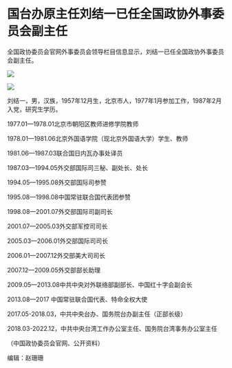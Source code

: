 # 国台办原主任刘结一已任全国政协外事委员会副主任

全国政协委员会官网外事委员会领导栏目信息显示，刘结一已任全国政协外事委员会副主任。

![](https://inews.gtimg.com/news_bt/Ova4zlrdhqZxf67a2_-b-9jXtZ1W1gBPkRSdz04D9xHgIAA/1000)

![](https://inews.gtimg.com/news_bt/OzcvHnhOxIbsGyUfVDxNVtsCpXPicbYM0-LGRW1VlldHMAA/1000)

刘结一，男，汉族，1957年12月生，北京市人，1977年1月参加工作，1987年2月入党，研究生学历。

1977.01—1978.01北京市朝阳区教师进修学院教师

1978.01—1981.06北京外国语学院（现北京外国语大学）学生、教师

1981.06—1987.03联合国日内瓦办事处译员

1987.03—1994.05外交部国际司三秘、副处长、处长

1994.05—1995.08外交部国际司参赞

1995.08—1998.08中国常驻联合国代表团参赞

1998.08—2001.07外交部国际司副司长

2001.07—2005.03外交部军控司司长

2005.03—2006.01外交部国际司司长

2006.01—2007.12外交部美大司司长

2007.12—2009.05外交部部长助理

2009.05—2013.08中共中央对外联络部副部长、中国红十字会副会长

2013.08—2017 中国常驻联合国代表、特命全权大使

2017.05-2018.03，中共中央台办、国务院台办副主任（正部长级）

2018.03-2022.12，中共中央台湾工作办公室主任、国务院台湾事务办公室主任

（中国政协委员会官网、公开资料）

编辑：赵珊珊

